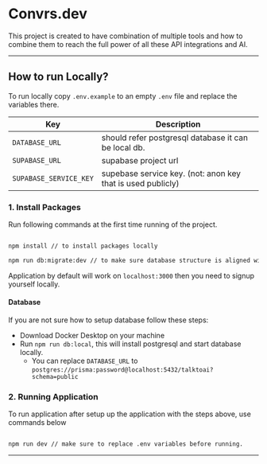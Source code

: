 # Convrs.dev

This project is created to have combination of multiple tools and how to combine them to reach the full power of all these API integrations and AI.

---

## How to run Locally?

To run locally copy `.env.example` to an empty `.env` file and replace the variables there.

| Key                    | Description                                                 |
| ---------------------- | ----------------------------------------------------------- |
| `DATABASE_URL`         | should refer postgresql database it can be local db.        |
| `SUPABASE_URL`         | supabase project url                                        |
| `SUPABASE_SERVICE_KEY` | supebase service key. (not: anon key that is used publicly) |

### 1. Install Packages

Run following commands at the first time running of the project.

```bash

npm install // to install packages locally

npm run db:migrate:dev // to make sure database structure is aligned with prisma.schema

```

Application by default will work on `localhost:3000` then you need to signup yourself locally.

#### Database

If you are not sure how to setup database follow these steps:

- Download Docker Desktop on your machine
- Run `npm run db:local`, this will install postgresql and start database locally.
  - You can replace `DATABASE_URL` to `postgres://prisma:password@localhost:5432/talktoai?schema=public`

### 2. Running Application

To run application after setup up the application with the steps above, use commands below

```bash

npm run dev // make sure to replace .env variables before running.

```

---
